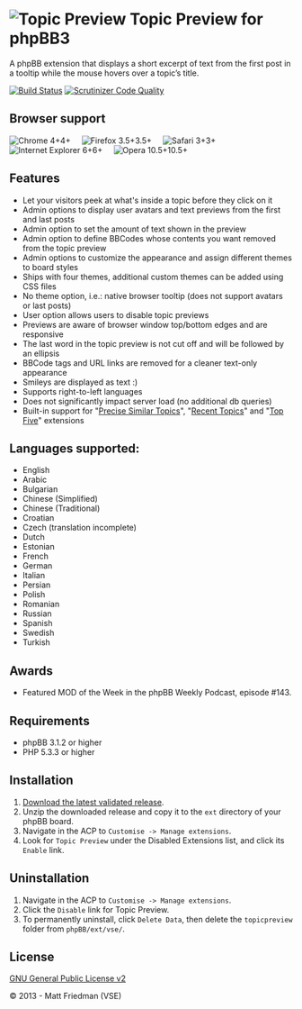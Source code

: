 # ![Topic Preview](http://mattfriedman.me/forum/images/search.png "Topic Preview") Topic Preview for phpBB3

A phpBB extension that displays a short excerpt of text from the first post in a tooltip while the mouse hovers over a topic’s title.

[![Build Status](https://travis-ci.org/VSEphpbb/topicpreview.png)](https://travis-ci.org/VSEphpbb/topicpreview)
[![Scrutinizer Code Quality](https://scrutinizer-ci.com/g/VSEphpbb/topicpreview/badges/quality-score.png?b=master)](https://scrutinizer-ci.com/g/VSEphpbb/topicpreview/?branch=master)

## Browser support
![Chrome 4+](http://vsephpbb.github.io/browsericons/chrome.png "Chrome 4+")4+ &nbsp;&nbsp;&nbsp;
![Firefox 3.5+](http://vsephpbb.github.io/browsericons/firefox.png "Firefox 3.5+")3.5+ &nbsp;&nbsp;&nbsp;
![Safari 3+](http://vsephpbb.github.io/browsericons/safari.png "Safari 3+")3+ &nbsp;&nbsp;&nbsp;
![Internet Explorer 6+](http://vsephpbb.github.io/browsericons/ie.png "Internet Explorer 6+")6+ &nbsp;&nbsp;&nbsp;
![Opera 10.5+](http://vsephpbb.github.io/browsericons/opera.png "Opera 10.5+")10.5+

## Features
* Let your visitors peek at what's inside a topic before they click on it
* Admin options to display user avatars and text previews from the first and last posts
* Admin option to set the amount of text shown in the preview
* Admin option to define BBCodes whose contents you want removed from the topic preview
* Admin options to customize the appearance and assign different themes to board styles
* Ships with four themes, additional custom themes can be added using CSS files
* No theme option, i.e.: native browser tooltip (does not support avatars or last posts)
* User option allows users to disable topic previews
* Previews are aware of browser window top/bottom edges and are responsive
* The last word in the topic preview is not cut off and will be followed by an ellipsis
* BBCode tags and URL links are removed for a cleaner text-only appearance
* Smileys are displayed as text :)
* Supports right-to-left languages
* Does not significantly impact server load (no additional db queries)
* Built-in support for "[Precise Similar Topics](https://github.com/VSEphpbb/similartopics)", "[Recent Topics](https://github.com/PayBas/RecentTopics)" and "[Top Five](https://github.com/RMcGirr83/topfive)" extensions

## Languages supported:
* English
* Arabic
* Bulgarian
* Chinese (Simplified)
* Chinese (Traditional)
* Croatian
* Czech (translation incomplete)
* Dutch
* Estonian
* French
* German
* Italian
* Persian
* Polish
* Romanian
* Russian
* Spanish
* Swedish
* Turkish

## Awards
* Featured MOD of the Week in the phpBB Weekly Podcast, episode #143.

## Requirements
* phpBB 3.1.2 or higher
* PHP 5.3.3 or higher

## Installation
1. [Download the latest validated release](https://www.phpbb.com/customise/db/extension/topicpreview/).
2. Unzip the downloaded release and copy it to the `ext` directory of your phpBB board.
3. Navigate in the ACP to `Customise -> Manage extensions`.
4. Look for `Topic Preview` under the Disabled Extensions list, and click its `Enable` link.

## Uninstallation
1. Navigate in the ACP to `Customise -> Manage extensions`.
2. Click the `Disable` link for Topic Preview.
3. To permanently uninstall, click `Delete Data`, then delete the `topicpreview` folder from `phpBB/ext/vse/`.

## License
[GNU General Public License v2](http://opensource.org/licenses/GPL-2.0)

© 2013 - Matt Friedman (VSE)
